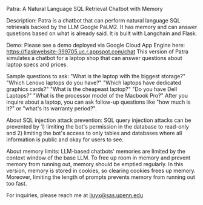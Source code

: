 
Patra: A Natural Language SQL Retrieval Chatbot with Memory

Description:
Patra is a chatbot that can perform natural language SQL retrievals backed by the LLM Google PaLM2. It has memory and can answer qusetions based on what is already said.
It is built with Langchain and Flask. 

Demo:
Please see a demo deployed via Google Cloud App Engine here: https://flaskwebsite-399705.uc.r.appspot.com/chat
This version of Patra simulates a chatbot for a laptop shop that can answer questions about laptop specs and prices.

Sample questions to ask:
"What is the laptop with the biggest storage?"
"Which Lenovo laptops do you have?"
"Which laptops have dedicated graphics cards?"
"What is the cheapeast laptop?"
"Do you have Dell Laptops?"
"What is the processor model of the Macbook Pro?"
After you inquire about a laptop, you can ask follow-up questions like "how much is it?" or "what's its warranty period?".  

About SQL injection attack prevention:
SQL query injection attacks can be prevented by 1) limiting the bot's permission in the database to read-only and 2) limiting the bot's access to only tables and databases where all information is public and okay for users to see. 

About memory limits:
LLM-based chatbots' memories are limited by the context window of the base LLM. To free up room in memory and prevent memory from running out, memory should be emptied regularly. In this version, memory is stored in cookies, so clearing cookies frees up memory. Moreover, limiting the length of prompts prevents memory from running out too fast.  

For inquiries, please reach me at liuyx@sas.upenn.edu


